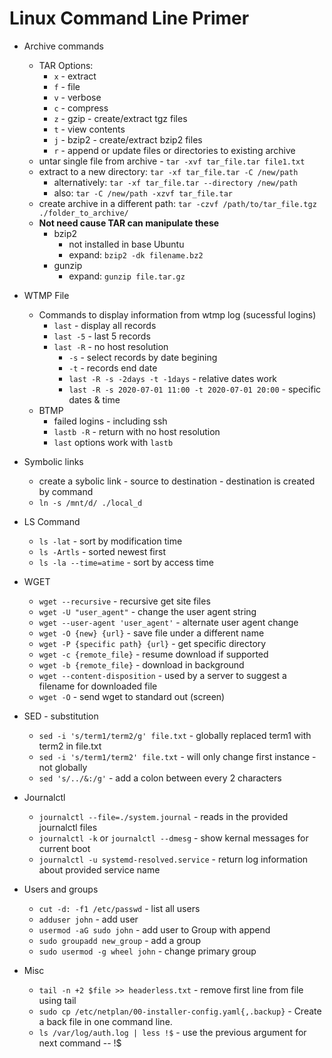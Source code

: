 # Linux Command Line Primer #

- Archive commands
  - TAR Options:
    - `x` - extract
    - `f` - file
    - `v` - verbose
    - `c` - compress
    - `z` - gzip - create/extract tgz files
    - `t` - view contents
    - `j` - bzip2 - create/extract bzip2 files
    - `r` - append or update files or directories to existing archive
  - untar single file from archive - `tar -xvf tar_file.tar file1.txt`
  - extract to a new directory: `tar -xf tar_file.tar -C /new/path`
    - alternatively: `tar -xf tar_file.tar --directory /new/path`
    - also: `tar -C /new/path -xzvf tar_file.tar`
  - create archive in a different path: `tar -czvf /path/to/tar_file.tgz ./folder_to_archive/`
  - **Not need cause TAR can manipulate these**
    - bzip2
      - not installed in base Ubuntu
      - expand: `bzip2 -dk filename.bz2`
    - gunzip
      - expand: `gunzip file.tar.gz`  

- WTMP File
  - Commands to display information from wtmp log (sucessful logins)
    - `last` - display all records
    - `last -5` - last 5 records
    - `last -R` - no host resolution
      - `-s` - select records by date begining
      - `-t` - records end date
      - `last -R -s -2days -t -1days` - relative dates work
      - `last -R -s 2020-07-01 11:00 -t 2020-07-01 20:00` - specific dates & time
  - BTMP
    - failed logins - including ssh
    - `lastb -R` - return with no host resolution
    - `last` options work with `lastb`

- Symbolic links
  - create a sybolic link - source to destination - destination is created by command
  - `ln -s /mnt/d/ ./local_d`
  
- LS Command
  - `ls -lat` - sort by modification time
  - `ls -Artls` - sorted newest first
  - `ls -la --time=atime` - sort by access time

- WGET
  - `wget --recursive` - recursive get site files
  - `wget -U "user_agent"` - change the user agent string
  - `wget --user-agent 'user_agent'` - alternate user agent change
  - `wget -O {new} {url}` - save file under a different name
  - `wget -P {specific path} {url}` - get specific directory
  - `wget -c {remote_file}` - resume download if supported
  - `wget -b {remote_file}` - download in background
  - `wget --content-disposition` - used by a server to suggest a filename for downloaded file
  - `wget -O` - send wget to standard out (screen)

- SED - substitution
  - `sed -i 's/term1/term2/g' file.txt` - globally replaced term1 with term2 in file.txt
  - `sed -i 's/term1/term2' file.txt` - will only change first instance - not globally
  - `sed 's/../&:/g'` - add a colon between every 2 characters

- Journalctl
  - `journalctl --file=./system.journal` - reads in the provided journalctl files
  - `journalctl -k` or `journalctl --dmesg` - show kernal messages for current boot
  - `journalctl -u systemd-resolved.service` - return log information about provided service name

- Users and groups
  - `cut -d: -f1 /etc/passwd` - list all users
  - `adduser john` - add user
  - `usermod -aG sudo john` - add user to Group with append
  - `sudo groupadd new_group` - add a group
  - `sudo usermod -g wheel john` - change primary group

- Misc
  - `tail -n +2 $file >> headerless.txt` - remove first line from file using tail
  - `sudo cp /etc/netplan/00-installer-config.yaml{,.backup}` - Create a back file in one command line.
  - `ls /var/log/auth.log | less !$` - use the previous argument for next command -- !$
